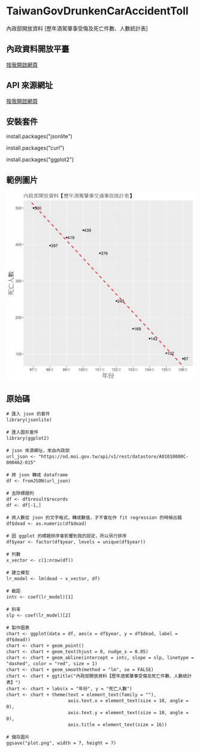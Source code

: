 # TaiwanGovDrunkenCarAccidentToll
內政部開放資料 [歷年酒駕肇事受傷及死亡件數、人數統計表]

## 內政資料開放平臺
[按我開啟網頁](https://data.moi.gov.tw/)

## API 來源網址
[按我開啟網頁](https://data.gov.tw/dataset/9018)

## 安裝套件
install.packages("jsonlite")

install.packages("curl")

install.packages("ggplot2")


## 範例圖片
![範例圖片](https://github.com/telunyang/TaiwanGovDrunkenCarAccidentToll/blob/master/plot.png)

## 原始碼
```
# 匯入 json 的套件
library(jsonlite)

# 匯入圖形套件
library(ggplot2)

# json 來源網址，來自內政部
url_json <- "https://od.moi.gov.tw/api/v1/rest/datastore/A01010000C-000462-015"

# 將 json 轉成 dataframe
df <- fromJSON(url_json)

# 去除標題列
df <- df$result$records
df <- df[-1,]

# 將人數從 json 的文字格式，轉成數值，才不會在作 fit regression 的時候出錯
df$dead <- as.numeric(df$dead)

# 因 ggplot 的標題排序會影響到我的設定，所以另行排序
df$year <- factor(df$year, levels = unique(df$year))

# 列數
x_vector <- c(1:nrow(df))

# 建立模型
lr_model <- lm(dead ~ x_vector, df)

# 截距
intc <- coef(lr_model)[1]

# 斜率
slp <- coef(lr_model)[2]

# 製作圖表
chart <- ggplot(data = df, aes(x = df$year, y = df$dead, label = df$dead))
chart <- chart + geom_point()
chart <- chart + geom_text(hjust = 0, nudge_x = 0.05)
chart <- chart + geom_abline(intercept = intc, slope = slp, linetype = "dashed", color = "red", size = 1)
chart <- chart + geom_smooth(method = "lm", se = FALSE)
chart <- chart + ggtitle("內政部開放資料【歷年酒駕肇事受傷及死亡件數、人數統計表】")
chart <- chart + labs(x = "年份", y = "死亡人數")
chart <- chart + theme(text = element_text(family = ""), 
                       axis.text.x = element_text(size = 10, angle = 0), 
                       axis.text.y = element_text(size = 10, angle = 0), 
                       axis.title = element_text(size = 16))

# 儲存圖片
ggsave("plot.png", width = 7, height = 7)
```